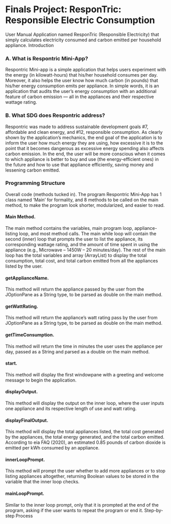 # Finals Project: ResponTric: Responsible Electric Consumption 
User Manual
Application named ResponTric (Responsible Electricity) that simply calculates electricity consumed and carbon emitted per household appliance.
Introduction
### A.	What is Respontric Mini-App?
Respontric Mini-app is a simple application that helps users experiment with the energy (in kilowatt-hours) that his/her household consumes per day. Moreover, it also helps the user know how much carbon (in pounds) that his/her energy consumption emits per appliance. In simple words, it is an application that audits the user’s energy consumption with an additional feature of carbon emission — all in the appliances and their respective wattage rating.

### B.	What SDG does Respontric address?
Respontric was made to address sustainable development goals #7, affordable and clean energy, and #12, responsible consumption. As clearly shown by the application’s mechanics, the end goal of the application is to inform the user how much energy they are using, how excessive it is to the point that it becomes dangerous as excessive energy spending also affects carbon emission. In the end, the user will be more conscious when it comes to which appliance is better to buy and use (the energy-efficient ones) in the future and how to use that appliance efficiently, saving money and lessening carbon emitted.

### Programming Structure

Overall code (methods tucked in). The program Respontric Mini-App has 1 class named ‘Main’ for formality, and 8 methods to be called on the main method, to make the program look shorter, modularized, and easier to read.

#### Main Method. 
The main method contains the variables, main program loop, appliance-listing loop, and most method calls. The main while loop will contain the second (inner) loop that prompts the user to list the appliance, its corresponding wattage rating, and the amount of time spent in using the appliance (e.g., Microwave – 1450W – 20 minutes/day).
The rest of the main loop has the total variables and array (ArrayList) to display the total consumption, total cost, and total carbon emitted from all the appliances listed by the user. 
 
#### getApplianceName. 
This method will return the appliance passed by the user from the JOptionPane as a String type, to be parsed as double on the main method.

#### getWattRating. 
This method will return the appliance’s watt rating pass by the user from JOptionPane as a String type, to be parsed as double on the main method.

#### getTimeConsumption. 
This method will return the time in minutes the user uses the appliance per day, passed as a String and parsed as a double on the main method.

#### start. 
This method will display the first windowpane with a greeting and welcome message to begin the application.

#### displayOutput. 
This method will display the output on the inner loop, where the user inputs one appliance and its respective length of use and watt rating.

#### displayFinalOutput. 
This method will display the total appliances listed, the total cost generated by the appliances, the total energy generated, and the total carbon emitted. According to eia FAQ (2020), an estimated 0.85 pounds of carbon dioxide is emitted per kWh consumed by an appliance.

#### innerLoopPrompt. 
This method will prompt the user whether to add more appliances or to stop listing appliances altogether, returning Boolean values to be stored in the variable that the inner loop checks.

#### mainLoopPrompt. 
Similar to the inner loop prompt, only that it is prompted at the end of the program, asking if the user wants to repeat the program or end it.
Step-by-step Process
